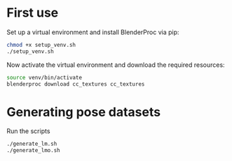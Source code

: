 # First use
Set up a virtual environment and install BlenderProc via pip:
```sh
chmod +x setup_venv.sh
./setup_venv.sh
```
Now activate the virtual environment and download the required resources:
```sh
source venv/bin/activate
blenderproc download cc_textures cc_textures
```

# Generating pose datasets
Run the scripts
```sh
./generate_lm.sh
./generate_lmo.sh
```
